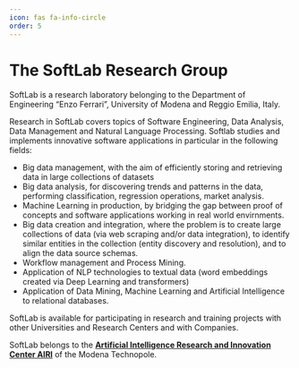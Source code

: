 ```yaml
---
icon: fas fa-info-circle
order: 5
---
```


# The SoftLab Research Group

SoftLab is a research laboratory belonging to the Department of Engineering “Enzo Ferrari”, University of Modena and Reggio Emilia, Italy.

Research in SoftLab covers topics of Software Engineering, Data Analysis, Data Management and Natural Language Processing. Softlab studies and implements innovative software applications in particular in the following fields:
- Big data management, with the aim of efficiently storing and retrieving data in large collections of datasets
- Big data analysis, for discovering trends and patterns in the data, performing classification, regression operations, market analysis.
- Machine Learning in production, by bridging the gap between proof of concepts and software applications working in real world envirnments. 
- Big data creation and integration, where the problem is to create large collections of data (via web scraping and/or data integration), to identify similar entities in the collection (entity discovery and resolution), and to align the data source schemas. 
- Workflow management and Process Mining.
- Application of NLP technologies to textual data (word embeddings created via Deep Learning and  transformers)
- Application of Data Mining, Machine Learning and Artificial Intelligence to relational databases.

SoftLab is available for participating in research and training projects with other Universities and Research Centers and with Companies.

​SoftLab belongs to the [**Artificial Intelligence Research and Innovation Center AIRI**](https://www.airi.unimore.it) of the Modena Technopole.
